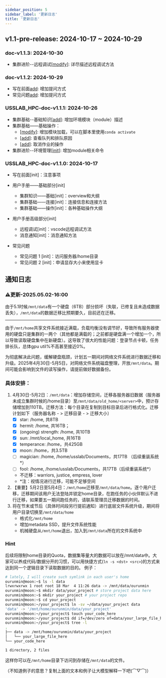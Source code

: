 ```yaml
---
sidebar_position: 5
sidebar_label: '更新日志'
title: '更新日志'
---
```


## v1.1-pre-release: 2024-10-17 ~ 2024-10-29

### doc-v1.1.3: 2024-10-30

- 集群进阶--远程调试[[modify](./tutorial-extras/2_remote_debug.md)]: 详尽描述远程调试方法

### doc-v1.1.2: 2024-10-29

- 写在前面[add](./intro.md): 增加提问方式
- 常见问题[add](./QetA.md): 增加提问方式

### USSLAB_HPC-doc-v1.1.1: 2024-10-26

- 集群基础--基础知识[[add](./tutorial-basics/0_Basic.md#环境模块module)]: 增加环境模块（module）描述
- 集群基础——基础操作：
  - [[modify](./tutorial-basics/2_Operation.md#批处理提交sbatch)]: 增加模块加载，可以在脚本里使用`conda activate`
  - [[add](./tutorial-basics/2_Operation.md#查看队列squeue)]: 查看队列和排队原因
  - [[add](./tutorial-basics/2_Operation.md#取消作业scancel)]: 取消作业的操作
- 集群进阶--环境管理[[init](./tutorial-extras/3_advance_opt.md)]: 增加module相关命令

### USSLAB_HPC-doc-v1.1.0: 2024-10-17

- 写在前面[init]：注意事项

- 用户手册——基础部分[init]
  - 集群知识——基础[init]：overview和大纲
  - 集群基础——连接[init]：连接信息和连接方法
  - 集群基础——操作[init]：各种基础操作大纲

- 用户手册高级部分[init]
  - 远程调试[init]：vscode远程调试方法
  - 消息通知[init]：消息通知方法

- 常见问题
  - 常见问题 1 [init]：访问服务器/home目录
  - 常见问题 2 [init]：申请显存大小来使用显卡

## 通知日志

### ⚠️更新-2025.05.02-16:00

由于5.1时候`/mnt/data`有一个硬盘（6TB）部分损坏（失联，已修复且未造成数据丢失），`/mnt/data`的数据迁移比预期要久，目前还在迁移。

---

由于`/mnt/home`共享文件系统接近满载，负载均衡没有调节好，导致所有服务器使用的硬盘只是集群的一两个（其他都是满载的；之前都是硬盘满一个增加一个，所以导致读取硬盘集中在新硬盘）。这导致了很大的性能问题：登录节点卡顿，任务排长队，总体gpu util%不高甚至接近0%。

为彻底解决此问题，缓解硬盘瓶颈，计划五一期间对网络文件系统进行数据迁移和升级。2025年4月30日-5月5日，对网络文件系统磁盘整理，开放`/mnt/data`。期间可能会影响到文件的读写操作，请提前做好数据备份。

### 具体安排：

1. 4月30日-5月2日：`/mnt/data`：增加存储空间，迁移各服务器旧数据（服务器未成立集群时候的/home目录）至`/mnt/data/old_home/<server>`中，预计存储增加到110TB。迁移方法：每个目录在复制到目标目录后进行格式化。迁移计划如下（服务器名称 - > 迁移目录 - > 迁移大小）
   - [x] star: /home, 共8TB
   - [x] hermit: /home, 共16TB；
   - [x] (ongoing) strength: /home, 共10TB
   - [x] sun: /mnt/local_home, 共16TB
   - [x] temperance: /home，共425GB
   - [x] moon: /home，共3.5TB
   - [ ] magician: /home, /home/usslab/Documents，共17TB （后续重装系统\*）
   - [ ] fool: /home, /home/usslab/Documents，共17TB（后续重装系统\*）
   - 不迁移：warriors, justice, empress, lover 
   - \*注：视情况进行迁移，可能不足够空间
2. 【重要】5月2日至5月4日：`/mnt/home`迁移至`/mnt/data/home`。逐个用户迁移，迁移期间该用户无法登陆并锁定home目录，在跑任务的小伙伴默认不进行迁移，如果要五一期间跑任务的，请联系管理员迁移数据的时间。
3. 将在节末或节后（具体时间段另行提前通知）进行底层文件系统升级，期间将用户目录切换至`/mnt/data/home`
   - 格式化`/mnt/home`
   - 增加metadata SSD，提升文件系统性能
   - 机械硬盘从`/mnt/home`退出，加入到`/mnt/data`所在的文件系统中

### Hint

后续将限制home目录的Quota，数据集等量大的数据可以放在/mnt/data中。大家可以养成代码/数据分开的习惯，可以用快捷方式(`ln -s <dst> <src>`)的方式来达到同一个逻辑目录下读取数据的目的。
例子：

```bash
# lately, I will create such symlink in each user's home
ourunmin@moon:~$ ls -l data
lrwxrwxrwx 1 root root 18 Mar  4 11:26 data -> /mnt/data/ourunmin
ourunmin@moon:~$ mkdir data/your_project # store project data here
ourunmin@moon:~$ mkdir your_project # your project repo
ourunmin@moon:~$ cd your_project
ourunmin@moon:~/your_project$ ln -sv ~/data/your_project data
'data' -> '/mnt/home/ourunmin/data/your_project'
ourunmin@moon:~/your_project$ touch your_code_here
ourunmin@moon:~/your_project$ dd if=/dev/zero of=data/your_large_file_here bs=1K count=1024
ourunmin@moon:~/your_project$ tree -l
.
├── data -> /mnt/home/ourunmin/data/your_project
│   └── your_large_file_here
└── your_code_here

1 directory, 2 files
```

这样你可以在`/mnt/home`目录下访问到存储在`/mnt/data`的文件。

（不知道例子的意思？复制上面的文本和例子让大模型解释一下吧(⌒▽⌒)）